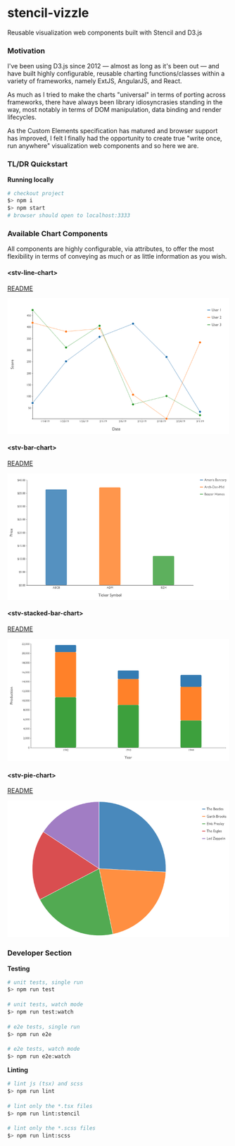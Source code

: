 # stencil-vizzle

Reusable visualization web components built with Stencil and D3.js

### Motivation
I've been using D3.js since 2012 &mdash; almost as long as it's been out &mdash; and have built highly configurable, reusable charting functions/classes within a variety of frameworks, namely ExtJS, AngularJS, and React.

As much as I tried to make the charts "universal" in terms of porting across frameworks, there have always been library idiosyncrasies standing in the way, most notably in terms of DOM manipulation, data binding and render lifecycles.

As the Custom Elements specification has matured and browser support has improved, I felt I finally had the opportunity to create true "write once, run anywhere" visualization web components and so here we are.

### TL/DR Quickstart

**Running locally**  
```sh
# checkout project
$> npm i
$> npm start
# browser should open to localhost:3333
```

### Available Chart Components

All components are highly configurable, via attributes, to offer the most flexibility in terms of conveying as much or as little information as you wish.

#### &lt;stv-line-chart&gt;  

[README](readme/README-STV-LINE-CHART.md) 

![](img/stv-line-chart.png)

#### &lt;stv-bar-chart&gt;  

[README](readme/README-STV-BAR-CHART.md)

![](img/stv-bar-chart.png)

#### &lt;stv-stacked-bar-chart&gt;  

[README](readme/README-STV-STACKED-BAR-CHART.md)

![](img/stv-stacked-bar-chart.png)

#### &lt;stv-pie-chart&gt;  

[README](readme/README-STV-PIE-CHART.md)

![](img/stv-pie-chart.png)

### Developer Section

**Testing**  
```sh
# unit tests, single run
$> npm run test

# unit tests, watch mode
$> npm run test:watch

# e2e tests, single run
$> npm run e2e

# e2e tests, watch mode
$> npm run e2e:watch
```

**Linting**  
```sh
# lint js (tsx) and scss
$> npm run lint

# lint only the *.tsx files
$> npm run lint:stencil

# lint only the *.scss files
$> npm run lint:scss
```



